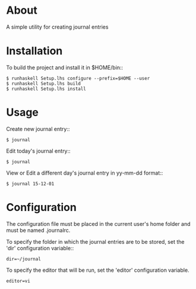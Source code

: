 # About

A simple utility for creating journal entries

# Installation

To build the project and install it in $HOME/bin::

    $ runhaskell Setup.lhs configure --prefix=$HOME --user
    $ runhaskell Setup.lhs build
    $ runhaskell Setup.lhs install

# Usage

Create new journal entry::

    $ journal

Edit today's journal entry::

    $ journal

View or Edit a different day's journal entry in yy-mm-dd format::

    $ journal 15-12-01


# Configuration

The configuration file must be placed in the current user's home folder
and must be named .journalrc.

To specify the folder in which the journal entries are to be stored, set
the 'dir' configuration variable::

    dir=~/journal

To specify the editor that will be run, set the 'editor' configuration variable.

    editor=vi
